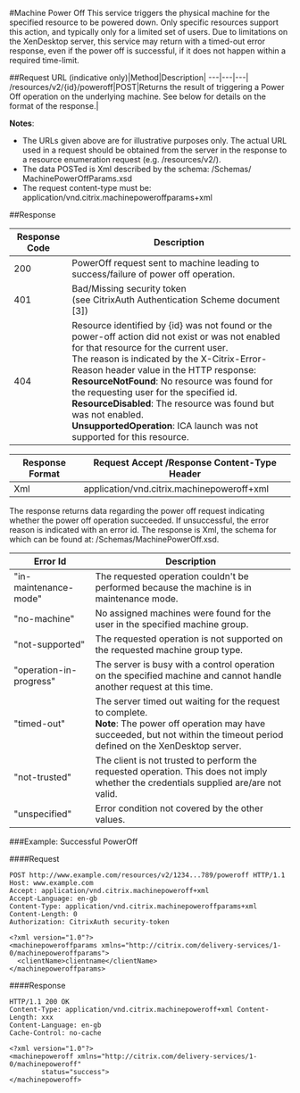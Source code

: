 #Machine Power Off
This service triggers the physical machine for the specified resource to be powered down. Only specific resources support this action, and typically only for a limited set of users. Due to limitations on the XenDesktop server, this service may return with a timed-out error response, even if the power off is successful, if it does not happen within a required time-limit.

##Request
URL (indicative only)|Method|Description|
---|---|---|/resources/v2/{id}/poweroff|POST|Returns the result of triggering a Power Off operation on the underlying machine. See below for details on the format of the response.|

**Notes**:

* The URLs given above are for illustrative purposes only. The actual URL used in a request should be obtained from the server in the response to a resource enumeration request (e.g. /resources/v2/).
* The data POSTed is Xml described by the schema: /Schemas/ MachinePowerOffParams.xsd
* The request content-type must be: application/vnd.citrix.machinepoweroffparams+xml

##ResponseResponse Code|Description|
---|---|200|PowerOff request sent to machine leading to success/failure of power off operation.|401|Bad/Missing security token <br>(see CitrixAuth Authentication Scheme document [3])|404|Resource identified by {id} was not found or the power-off action did not exist or was not enabled for that resource for the current user.<br> The reason is indicated by the X-Citrix-Error-Reason header value in the HTTP response: <br>**ResourceNotFound**: No resource was found for the requesting user for the specified id. <br> **ResourceDisabled**: The resource was found but was not enabled.<br> **UnsupportedOperation**: ICA launch was not supported for this resource.

Response Format| Request Accept /Response Content-Type Header|
---|---|Xml|application/vnd.citrix.machinepoweroff+xml|
The response returns data regarding the power off request indicating whether the power off operation succeeded. If unsuccessful, the error reason is indicated with an error id. The response is Xml, the schema for which can be found at: /Schemas/MachinePowerOff.xsd.
Error Id|Description|
---|---|"in-maintenance-mode"|The requested operation couldn't be performed because the machine is in maintenance mode.|"no-machine"|No assigned machines were found for the user in the specified machine group.|"not-supported"|The requested operation is not supported on the requested machine group type.|"operation-in-progress"|The server is busy with a control operation on the specified machine and cannot handle another request at this time.|"timed-out"|The server timed out waiting for the request to complete.<br> **Note**: The power off operation may have succeeded, but not within the timeout period defined on the XenDesktop server.|
"not-trusted"|The client is not trusted to perform the requested operation. This does not imply whether the credentials supplied are/are not valid.|"unspecified"|Error condition not covered by the other values.|
###Example: Successful PowerOff

####Request
```
POST http://www.example.com/resources/v2/1234...789/poweroff HTTP/1.1 Host: www.example.com
Accept: application/vnd.citrix.machinepoweroff+xml
Accept-Language: en-gb
Content-Type: application/vnd.citrix.machinepoweroffparams+xml Content-Length: 0
Authorization: CitrixAuth security-token
```
```
<?xml version="1.0"?>
<machinepoweroffparams xmlns="http://citrix.com/delivery-services/1-0/machinepoweroffparams">
  <clientName>clientname</clientName>
</machinepoweroffparams>
```
####Response
```
HTTP/1.1 200 OK
Content-Type: application/vnd.citrix.machinepoweroff+xml Content-Length: xxx
Content-Language: en-gb
Cache-Control: no-cache
```
```
<?xml version="1.0"?>
<machinepoweroff xmlns="http://citrix.com/delivery-services/1-0/machinepoweroff"
        status="success">
</machinepoweroff>
```